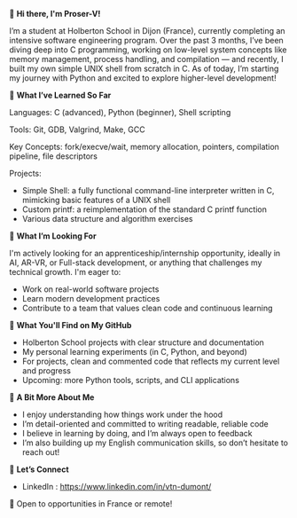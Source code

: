 👋 **Hi there, I'm Proser-V!**

I’m a student at Holberton School in Dijon (France), currently completing an intensive software engineering program.
Over the past 3 months, I’ve been diving deep into C programming, working on low-level system concepts like memory management, process handling, and compilation — and recently, I built my own simple UNIX shell from scratch in C.
As of today, I’m starting my journey with Python and excited to explore higher-level development!


🧠 **What I’ve Learned So Far**

Languages:
C (advanced), Python (beginner), Shell scripting

Tools:
Git, GDB, Valgrind, Make, GCC

Key Concepts:
fork/execve/wait, memory allocation, pointers, compilation pipeline, file descriptors

Projects:
- Simple Shell: a fully functional command-line interpreter written in C, mimicking basic features of a UNIX shell
- Custom printf: a reimplementation of the standard C printf function
- Various data structure and algorithm exercises


🔎 **What I’m Looking For**

I'm actively looking for an apprenticeship/internship opportunity, ideally in AI, AR-VR, or Full-stack development, or anything that challenges my technical growth.
I'm eager to:
- Work on real-world software projects
- Learn modern development practices
- Contribute to a team that values clean code and continuous learning


📌 **What You'll Find on My GitHub**

- Holberton School projects with clear structure and documentation
- My personal learning experiments (in C, Python, and beyond)
- For projects, clean and commented code that reflects my current level and progress
- Upcoming: more Python tools, scripts, and CLI applications


🧩 **A Bit More About Me**

- I enjoy understanding how things work under the hood
- I’m detail-oriented and committed to writing readable, reliable code
- I believe in learning by doing, and I’m always open to feedback
- I’m also building up my English communication skills, so don’t hesitate to reach out!


🔗 **Let’s Connect**

- LinkedIn : https://www.linkedin.com/in/vtn-dumont/

💌 Open to opportunities in France or remote!

